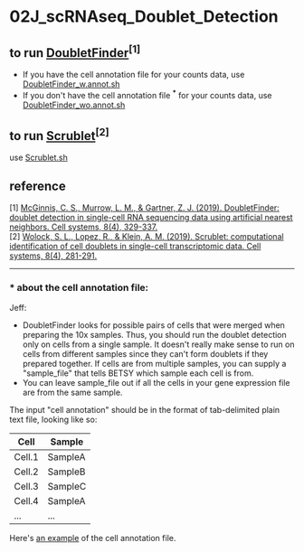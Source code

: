 # 02J_scRNAseq_Doublet_Detection  

## to run [DoubletFinder](https://github.com/chris-mcginnis-ucsf/DoubletFinder)<sup>[1]</sup>  
- If you have the cell annotation file for your counts data, use [DoubletFinder_w.annot.sh](https://github.com/U54Bioinformatics/02J_scRNAseq_Doublet_Detection/blob/main/DoubletFinder_w.annot.sh)  
- If you don't have the cell annotation file **<sup>*</sup>** for your counts data, use [DoubletFinder_wo.annot.sh](https://github.com/U54Bioinformatics/02J_scRNAseq_Doublet_Detection/blob/main/DoubletFinder_wo.annot.sh)  

## to run [Scrublet](https://github.com/AllonKleinLab/scrublet)<sup>[2]</sup>   
use [Scrublet.sh](https://github.com/U54Bioinformatics/02J_scRNAseq_Doublet_Detection/blob/main/Scrublet.sh)


## reference
[1] [McGinnis, C. S., Murrow, L. M., & Gartner, Z. J. (2019). DoubletFinder: doublet detection in single-cell RNA sequencing data using artificial nearest neighbors. Cell systems, 8(4), 329-337.](https://www.sciencedirect.com/science/article/pii/S2405471219300730)  
[2] [Wolock, S. L., Lopez, R., & Klein, A. M. (2019). Scrublet: computational identification of cell doublets in single-cell transcriptomic data. Cell systems, 8(4), 281-291.](https://www.sciencedirect.com/science/article/pii/S2405471218304745)

---  
### * about the cell annotation file:  
Jeff: 
- DoubletFinder looks for possible pairs of cells that were merged when preparing the 10x samples.  Thus, you should run the doublet detection only on cells from a single sample.  It doesn't really make sense to run on cells from different samples since they can't form doublets if they prepared together.  If cells are from multiple samples, you can supply a "sample_file" that tells BETSY which sample each cell is from.  
- You can leave sample_file out if all the cells in your gene expression file are from the same sample.  

The input "cell annotation" should be in the format of tab-delimited plain text file, looking like so:  

  | Cell | Sample            | 
  | ---- | -----             |
  | Cell.1    | SampleA      |
  | Cell.2    | SampleB      |
  | Cell.3    | SampleC      | 
  | Cell.4    | SampleA      |
  | ...       | ...          |
  
  Here's [an example](https://raw.githubusercontent.com/U54Bioinformatics/02J_scRNAseq_Doublet_Detection/main/sample.txt) of the cell annotation file.  
